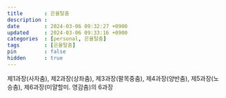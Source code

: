 ```yaml
---
title       : 은율탈춤
description : 
date        : 2024-03-06 09:32:27 +0900
updated     : 2024-03-06 09:33:16 +0900
categories  : [personal, 은율탈춤]
tags        : [은율탈춤]
pin         : false
hidden      : true
---
```


제1과장(사자춤), 제2과장(상좌춤), 제3과장(팔목중춤), 제4과장(양반춤), 제5과장(노승춤), 제6과장(미얄할미․ 영감춤)의 6과장